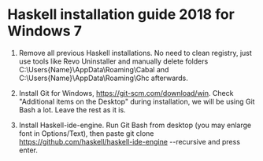 # Haskell installation guide 2018 for Windows 7

1) Remove all previous Haskell installations. No need to clean registry, just use tools like Revo Uninstaller and manually delete folders C:\Users\{Name}\AppData\Roaming\Cabal and C:\Users\{Name}\AppData\Roaming\Ghc afterwards.

2) Install Git for Windows, https://git-scm.com/download/win. Check "Additional items on the Desktop" during installation, we will be using Git Bash a lot. Leave the rest as it is.

3) Install Haskell-ide-engine. Run Git Bash from desktop (you may enlarge font in Options/Text), then paste
  git clone https://github.com/haskell/haskell-ide-engine --recursive
and press enter.
